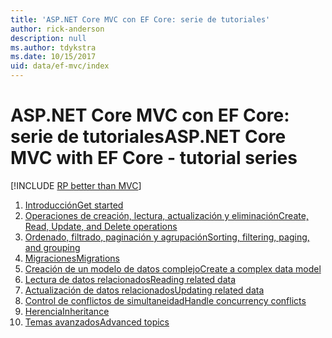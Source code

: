 ```yaml
---
title: 'ASP.NET Core MVC con EF Core: serie de tutoriales'
author: rick-anderson
description: null
ms.author: tdykstra
ms.date: 10/15/2017
uid: data/ef-mvc/index
---
```

# <a name="aspnet-core-mvc-with-ef-core---tutorial-series"></a><span data-ttu-id="6961e-102">ASP.NET Core MVC con EF Core: serie de tutoriales</span><span class="sxs-lookup"><span data-stu-id="6961e-102">ASP.NET Core MVC with EF Core - tutorial series</span></span>

[!INCLUDE [RP better than MVC](../../includes/RP-EF/rp-over-mvc.md)]

1. [<span data-ttu-id="6961e-103">Introducción</span><span class="sxs-lookup"><span data-stu-id="6961e-103">Get started</span></span>](xref:data/ef-mvc/intro)
1. [<span data-ttu-id="6961e-104">Operaciones de creación, lectura, actualización y eliminación</span><span class="sxs-lookup"><span data-stu-id="6961e-104">Create, Read, Update, and Delete operations</span></span>](xref:data/ef-mvc/crud)
1. [<span data-ttu-id="6961e-105">Ordenado, filtrado, paginación y agrupación</span><span class="sxs-lookup"><span data-stu-id="6961e-105">Sorting, filtering, paging, and grouping</span></span>](xref:data/ef-mvc/sort-filter-page)
1. [<span data-ttu-id="6961e-106">Migraciones</span><span class="sxs-lookup"><span data-stu-id="6961e-106">Migrations</span></span>](xref:data/ef-mvc/migrations)
1. [<span data-ttu-id="6961e-107">Creación de un modelo de datos complejo</span><span class="sxs-lookup"><span data-stu-id="6961e-107">Create a complex data model</span></span>](xref:data/ef-mvc/complex-data-model)
1. [<span data-ttu-id="6961e-108">Lectura de datos relacionados</span><span class="sxs-lookup"><span data-stu-id="6961e-108">Reading related data</span></span>](xref:data/ef-mvc/read-related-data)
1. [<span data-ttu-id="6961e-109">Actualización de datos relacionados</span><span class="sxs-lookup"><span data-stu-id="6961e-109">Updating related data</span></span>](xref:data/ef-mvc/update-related-data)
1. [<span data-ttu-id="6961e-110">Control de conflictos de simultaneidad</span><span class="sxs-lookup"><span data-stu-id="6961e-110">Handle concurrency conflicts</span></span>](xref:data/ef-mvc/concurrency)
1. [<span data-ttu-id="6961e-111">Herencia</span><span class="sxs-lookup"><span data-stu-id="6961e-111">Inheritance</span></span>](xref:data/ef-mvc/inheritance)
1. [<span data-ttu-id="6961e-112">Temas avanzados</span><span class="sxs-lookup"><span data-stu-id="6961e-112">Advanced topics</span></span>](xref:data/ef-mvc/advanced)
